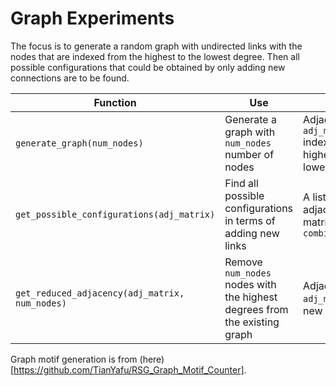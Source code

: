 # Graph Experiments

The focus is to generate a random graph with undirected links with the nodes that are indexed from the highest to the lowest degree. Then all possible configurations that could be obtained by only adding new connections are to be found.

| Function                                       | Use                                                                       | Output                                                                      |
|------------------------------------------------|---------------------------------------------------------------------------|-----------------------------------------------------------------------------|
| `generate_graph(num_nodes)`                    | Generate a graph with `num_nodes` number of nodes                         | Adjacency matrix `adj_matrix` indexed from the highest to the lowers degree |
| `get_possible_configurations(adj_matrix)`      | Find all possible configurations in terms of adding new links             | A list of new adjacency matrices `combination_list`                         |
| `get_reduced_adjacency(adj_matrix, num_nodes)` | Remove `num_nodes` nodes with the highest degrees from the existing graph | Adjacency matrix `adj_matrix` of the new graph                              |


Graph motif generation is from (here)[https://github.com/TianYafu/RSG_Graph_Motif_Counter].
